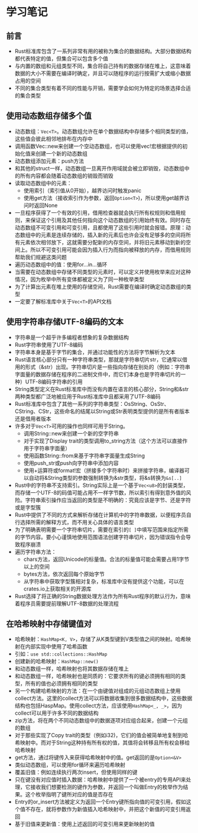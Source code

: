 # 学习笔记

## 前言

* Rust标准库包含了一系列非常有用的被称为集合的数据结构。大部分数据结构都代表特定的值，但集合可以包含多个值
* 与内置的数组和元组类型不同，集合将自己持有的数据存储在堆上，这意味着数据的大小不需要在编译时确定，并且可以随程序的运行按需扩大或缩小数据占用的空间
* 不同的集合类型有着不同的性能与开销，需要学会如何为特定的场景选择合适的集合类型

## 使用动态数组存储多个值

* 动态数组：` Vec<T> `。动态数组允许在单个数据结构中存储多个相同类型的值，这些值会彼此相邻地排布在内存中
* 调用函数Vec::new来创建一个空动态数组，也可以使用vec!宏根据提供的初始化值来创建一个新的动态数组
* 动态数组添加元素：push方法
* 和其他的struct一样，动态数组一旦离开作用域就会被立即销毁，动态数组中的所有内容都会随着动态数组的销毁而销毁
* 读取动态数组中的元素：
  * 使用索引（索引值从0开始），越界访问时触发panic
  * 使用get方法（接收索引作为参数，返回` Option<T> `)，所以使用get越界访问时返回None
* 一旦程序获得了一个有效的引用，借用检查器就会执行所有权规则和借用规则，来保证这个引用及其他任何指向这个动态数组的引用始终有效。同时存在动态数组不可变引用和可变引用，且都使用了这些引用时就会报错。原理：动态数组中的元素是连续存储的，插入新的元素后也许会没有足够多的空间将所有元素依次相邻放下，这就需要分配新的内存空间，并将旧元素移动到新的空间上。所以不可变引用可能会因为插入行为而指向被释放的内存，而借用规则帮助我们规避这类问题
* 遍历动态数组中的值：使用for...in...循环
* 当需要在动态数组中存储不同类型的元素时，可以定义并使用枚举来应对这种情况，因为枚举中所有变体都被定义为了同一种枚举类型
* 为了计算出元素在堆上使用的存储空间，Rust需要在编译时确定动态数组的类型
* 一定要了解标准库中关于` Vec<T> `的API文档

## 使用字符串存储UTF-8编码的文本

* 字符串是一个超乎许多编程者想象的复杂数据结构
* Rust字符串使用了UTF-8编码
* 字符串本身是基于字节的集合，并通过功能性的方法将字节解析为文本
* Rust语言核心部分只有一种字符串类型，那就是字符串切片str，它通常以借用的形式（&str）出现。字符串切片是一些指向存储在别处的（例如：字符串字面量的数据存储在程序的二进制文件中，而它们本身也是字符串切片的一种）UTF-8编码字符串的引用
* String类型定义在Rust标准库中而没有内置在语言的核心部分，String和&str两种类型都广泛地被应用于Rust标准库中且都采用了UTF-8编码
* Rust标准库中包含了其他一系列的字符串类型：OsString、OsStr、CString、CStr，这些命名的结尾以String或Str表明类型提供的是所有者版本还是借用者版本
* 许多对于` Vec<T> `可用的操作也同样可用于String。
  * 调用String::new来创建一个新的空字符串
  * 对于实现了Display trait的类型调用to_string方法（这个方法可以直接作用于字符串字面量）
  * 使用函数String::from来基于字符串字面量生成String
  * 使用push_str或push向字符串中添加内容
  * 使用+运算符或format!宏（拼接多个字符串时）来拼接字符串，编译器可以自动将&String类型的参数强制转换为&str类型，将&s转换为` &s[..] `
* Rust中的字符串不支持索引。String实际上是一个基于` Vec<u8> `的封装类型，而存储一个UTF-8的码值可能占用不一样字节数，所以索引有得到意外值的风险。字符串索引操作应当返回的类型是不明确的：究竟应该是字节、还是字符或是字型簇
* Rust中提供了不同的方式来解析存储在计算机中的字符串数据，以便程序员自行选择所需的解释方式，而不用关心具体的语言类型
* 为了明确表明需要一个字符串切片，需要在索引的`[ ]`中填写范围来指定所需的字节内容。要小心谨慎地使用范围语法创建字符串切片，因为错误指令会导致程序崩溃
* 遍历字符串方法：
  * chars方法，返回Unicode的标量值。合法的标量值可能会需要占用1字节以上的空间
  * bytes方法，依次返回每个原始字节
  * 从字符串中获取字型簇相对复杂，标准库中没有提供这个功能，可以在crates.io上获取相关的开源库
* Rust选择了将正确的String数据处理方法作为所有Rust程序的默认行为，意味着程序员需要提前理解UTF-8数据的处理流程

## 在哈希映射中存储键值对

* 哈希映射：` HashMap<K, V> `，存储了从K类型键到V类型值之间的映射。哈希映射在内部实现中使用了哈希函数
* 引如：` use std::collections::HashMap `
* 创建新的哈希映射：`HashMap::new()`
* 和动态数组一样，哈希映射也将其数据存储在堆上
* 和动态数组一样，哈希映射也是同质的：它要求所有的键必须拥有相同的类型，所有的值也必须拥有相同的类型
* 另一个构建哈希映射的方法：在一个由键值对组成的元组动态数组上使用collect方法。这里的collect方法可以将数据收集到很多数据结构中，这些数据结构也包括HaspMap。使用collect方法，应该使用` HashMap<_, _> `，因为collect可以用于许多不同的数据结构
* zip方法，将在两个不同动态数组中的数据逐项对应组合起来，创建一个元组的数组
* 对于那些实现了Copy trait的类型（例如i32)，它们的值会被简单地复制到哈希映射中。而对于String这种持有所有权的值，其值将会转移且所有权会移给哈希映射
* get方法，通过将键传入来获得哈希映射中的值。get返回的是` Option<&V> `
* 类似动态数组，可以使用for循环来遍历哈希映射
* 覆盖旧值：例如连续执行两次insert，但使用同样的键
* 只在键没有对应值时插入数据：哈希映射中提供了一个被entry的专用API来处理，它接收我们想要检测的键作为参数，并返回一个叫做Entry的枚举作为结果。这个枚举指明了键所对应的值是否存在
* Entry的or_insert方法被定义为返回一个Entry键所指向值的可变引用，假如这个值不存在，就将参数作为新值插入哈希映射中，并把这个新值的可变引用返回
* 基于旧值来更新值：使用上述返回的可变引用来更新映射的值
